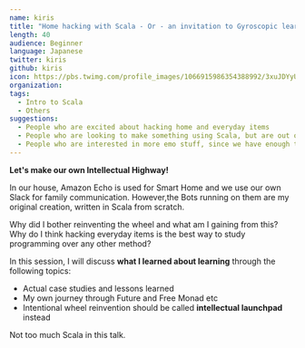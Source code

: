 ```yaml
---
name: kiris
title: "Home hacking with Scala - Or - an invitation to Gyroscopic learning"
length: 40
audience: Beginner
language: Japanese
twitter: kiris
github: kiris
icon: https://pbs.twimg.com/profile_images/1066915986354388992/3xuJDYyU_400x400.jpg
organization:
tags:
  - Intro to Scala
  - Others
suggestions:
  - People who are excited about hacking home and everyday items
  - People who are looking to make something using Scala, but are out of ideas
  - People who are interested in more emo stuff, since we have enough tech talks
---
```

**Let's make our own Intellectual Highway!**

In our house, Amazon Echo is used for Smart Home and we use our own Slack for family communication. However,the Bots running on them are my original creation, written in Scala from scratch.

Why did I bother reinventing the wheel and what am I gaining from this?
Why do I think hacking everyday items is the best way to study programming over any other method?

In this session, I will discuss **what I learned about learning** through the following topics:

- Actual case studies and lessons learned
- My own journey through Future and Free Monad etc
- Intentional wheel reinvention should be called **intellectual launchpad** instead

Not too much Scala in this talk.
